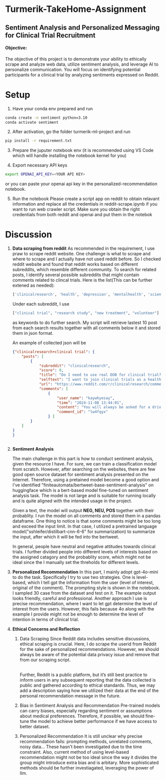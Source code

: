 # Turmerik-TakeHome-Assignment
## Sentiment Analysis and Personalized Messaging for Clinical Trial Recruitment

#### Objective:

The objective of this project is to demonstrate your ability to ethically scrape and analyze web data, utilize sentiment analysis, and leverage AI to personalize communication. You will focus on identifying potential participants for a clinical trial by analyzing sentiments expressed on Reddit.

# Setup
1. Have your conda env prepared and run
```bash
conda create -n sentiment python=3.10
conda activate sentiment
```
2. After activation, go the folder turmerik-ml-project and run
```bash
pip install -r requirement.txt
```
3. Prepare the juputer notebook env (it is recommended using VS Code which will handle installing the notebook kernel for you)

4. Export necessary API keys
```bash
export OPENAI_API_KEY=<YOUR API KEY>
```
or you can paste your openai api key in the personalized-recommendation notebook.

5. Run the notebook
    Please create a script app on reddit to obtain relavant information and replace all the credentials in reddit-scrape.ipynb if you want to run web crawler script.
    Make sure you obtain the right credentials from both reddit and openai and put them in the notebok


# Discussion
1. **Data scraping from reddit**
    As recommended in the requirement, I use praw to scrape reddit website. One challenge is what to scrape and where to scrape and I actually have not used reddit before. So I checked reddit website and found that reddit works based on different subreddits, which resemble different community. To search for related posts, I identify several possible subreddits that might contain comments related to clincal trials. Here is the list(This can be further extened as needed):
    ```python
    ['clinicalresearch', 'health', 'depression', 'mentalhealth', 'science','cancer']
    ```
    Under each subreddit, I use 
    ```python
    ["clinical trial", "research study", "new treatment", "volunteer"]
    ```
    as keywords to do further search.
    My script will retrieve lastest 10 post from each search results together with all comments below it and stored them in json format. 

    An example of collected json will be
    ```json
    {"clinicalresearch+clinical trial": {
        "posts": [
            {
                "subreddit": "clinicalresearch",
                "score": 0,
                "title": "Do I need to use real DOB for clinical trial?",
                "selftext": "I want to join clinical trials as a healthy volunteer, but I\u2019m worried about data breaches because I am a woman in a republican state. Is there any reason I can\u2019t just use a birthdate a few months off of my real one so it doesn\u2019t link to my real EPIC chart? \n\nWould this affect payment at all which would be on a prepaid card or a check? \nWhat about not using my real SSN?\n\nI would never change data that would alter the study (age or history), I just want to know if there\u2019s a way to not have this affiliated with my real EPIC chart and still receive payment without issue.\n\nI don\u2019t want a lecture on HIPAA and data security, just answers please. Thank you!",
                "url": "https://www.reddit.com/r/clinicalresearch/comments/1gmpj7s/do_i_need_to_use_real_dob_for_clinical_trial/",
                "comments": [
                    {
                        "user_name": "kaywhyesay",
                        "time": "2024-11-08 13:44:01",
                        "content": "You will always be asked for a drivers license which has your DOB. It sounds like participating in trials is not the move for you.",
                        "comment_id": "lw4fqyx"
                    } ]
            }
        ]
    }
    }
                    
    ```

2. **Sentiment Analysis**

    The main challenge in this part is how to conduct sentiment analysis, given the resource I have. For sure, we can train a classification model from scratch. However, after searching on the websites, there are few good open source dataset for sentiment analysis presented on the Internet. Therefore, using a pretained model become a good option and I've identified "finiteautomata/bertweet-base-sentiment-analysis" on huggingface which is a bert-based model fine-tuned on sentiment analysis task. The model is not large and is suitable for running locally and is quite aligned with the intended usage in the project.

    Given a text, the model will output **NEG, NEU, POS** together with their probablity. I run the model on all comments and stored them in a pandas dataframe. One thing to notice is that some comments might be too long and exceed the input limit. In that case, I utilized a pretrained language model("sshleifer/distilbart-cnn-6-6" for summarization) to summarize the input, after which it will be fed into the bertweet.

    In general, people have neutral and negative attitudes towards clinical trials. I further divided people into different levels of interests based on the assigned catagory and the probablity score, which might not be ideal since the I manually set the threholds for different levels.

3. **Personalized Recommendation**
    In this part, I mainly adopt gpt-4o-mini to do the task. Specifically I try to use two strategies. One is level-based, which I tell gpt the information from the user (level of interest, original of the comment). The prompting style is shown in the notebook. I sampled 30 case from the dataset and test on it. The example output looks friendly, careful and professional. Another approach I use is precise recommendation, where I want to let gpt determine the level of interest from the users. However, this fails because 4o along with the example I provide might not be enough to determine the level of intention in terms of clinical trial.

4. **Ethical Concerns and Reflection**
    1. Data Scraping
        Since Reddit data includes sensitive discussions, ethical scraping is crucial. Here, I do scrape the userid from Reddit for the sake of personalized recommendations. However, we should always be aware of the potential data privacy issue and remove that from our scraping script.
        
        <br>
        Further, Reddit is a public platform, but it’s still best practice to inform users in any subsequent reporting that the data collected is public and gathered according to ethical standards. Thus, we may add a description saying how we utilized their data at the end of the personal recommendation message in the future.

    2. Bias in Sentiment Analysis and Recommendation
        Pre-trained models can carry biases, especially regarding sentiment or assumptions about medical preferences. Therefore, if possible, we should fine-tune the model to achieve better performance if we have access to better dataset. 
    
    3. Personalized Recommendation
        It is still unclear why precise recommendation fails: prompting methods, unrelated comments, noisy data... These hasn't been investigated due to the time constraint. Also, current method of using level-based recommendation might not be too ideal since the way it divides the group might introduce extra bias and is arbitary. More sophisticated methods should be further investiagated, leveraging the power of llm.




        





